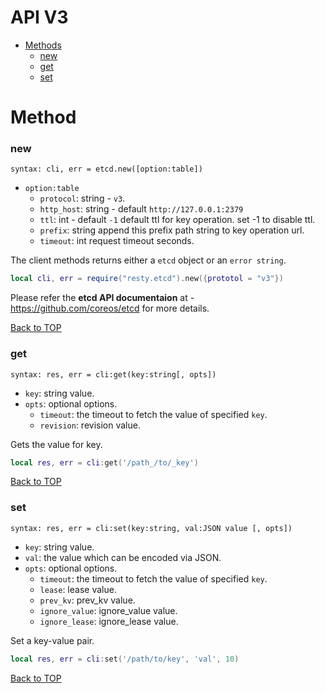 API V3
======

* [Methods](#methods)
    * [new](#new)
    * [get](#get)
    * [set](#set)

Method
======

### new

`syntax: cli, err = etcd.new([option:table])`

- `option:table`
  - `protocol`: string - `v3`.
  - `http_host`: string - default `http://127.0.0.1:2379`
  - `ttl`: int - default `-1`
    default ttl for key operation. set -1 to disable ttl.
  - `prefix`: string
    append this prefix path string to key operation url.
  - `timeout`: int
    request timeout seconds.

The client methods returns either a `etcd` object or an `error string`.

```lua
local cli, err = require("resty.etcd").new({prototol = "v3"})
```

Please refer the **etcd API documentaion** at - https://github.com/coreos/etcd for more details.

[Back to TOP](#api-v3)

### get

`syntax: res, err = cli:get(key:string[, opts])`

* `key`: string value.
* `opts`: optional options.
    * `timeout`: the timeout to fetch the value of specified `key`.
    * `revision`: revision value.

Gets the value for key.

```lua
local res, err = cli:get('/path_/to/_key')
```

[Back to TOP](#api-v3)

### set

`syntax: res, err = cli:set(key:string, val:JSON value [, opts])`

* `key`: string value.
* `val`: the value which can be encoded via JSON.
* `opts`: optional options.
    * `timeout`: the timeout to fetch the value of specified `key`.
    * `lease`: lease value.
    * `prev_kv`: prev_kv value.
    * `ignore_value`: ignore_value value.
    * `ignore_lease`: ignore_lease value.

Set a key-value pair.

```lua
local res, err = cli:set('/path/to/key', 'val', 10)
```

[Back to TOP](#api-v3)
